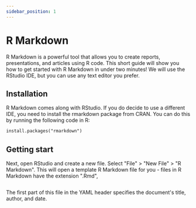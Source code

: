 ```yaml
---
sidebar_position: 1
---
```


# R Markdown

R Markdown is a powerful tool that allows you to create reports, presentations, and articles using R code. This short guide will show you how to get started with R Markdown in under two minutes! We will use the RStudio IDE, but you can use any text editor you prefer.


## Installation

R Markdown comes along with RStudio. If you do decide to use a different IDE, you need to install the rmarkdown package from CRAN. You can do this by running the following code in R:

```md
install.packages("rmarkdown")
```

## Getting start

Next, open RStudio and create a new file. Select "File" > "New File" > "R Markdown". This will open a template R Markdown file for you -  files in R Markdown have the extension ".Rmd",


```md

```





The first part of this file in the YAML header specifies the document's title, author, and date.
